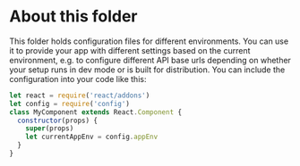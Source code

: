 # About this folder
This folder holds configuration files for different environments.
You can use it to provide your app with different settings based on the 
current environment, e.g. to configure different API base urls depending on 
whether your setup runs in dev mode or is built for distribution.
You can include the configuration into your code like this:

```javascript
let react = require('react/addons')
let config = require('config')
class MyComponent extends React.Component {
  constructor(props) {
    super(props)
    let currentAppEnv = config.appEnv
  }
}
```
